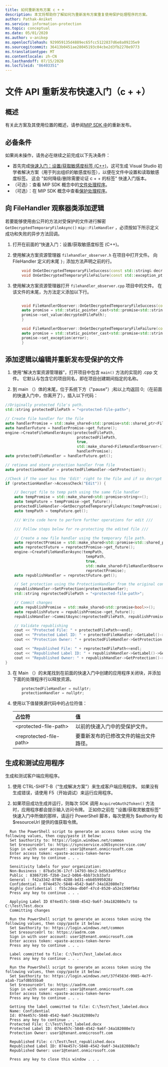 ```yaml
---
title: 如何重新发布方案 c + +
description: 本文将帮助你了解如何为重新发布方案重复使用保护处理程序的方案。
author: Pathak-Aniket
ms.service: information-protection
ms.topic: conceptual
ms.date: 05/01/2020
ms.author: v-anikep
ms.openlocfilehash: 929959135d4889ec65fcc5122837d6e8a09235e9
ms.sourcegitcommit: 36413b0451ae28045193c04cbe2d3fb2270e9773
ms.translationtype: MT
ms.contentlocale: zh-CN
ms.lasthandoff: 07/15/2020
ms.locfileid: "86403351"
---
```

# <a name="file-api-re-publishing-quickstart-c"></a>文件 API 重新发布快速入门（c + +）

## <a name="overview"></a>概述

有关此方案及其使用位置的概述，请参阅[MIP SDK 中](concept-republishing.md)的重新发布。

## <a name="prerequisites"></a>必备条件

如果尚未操作，请务必在继续之前完成以下先决条件：

- 首先完成[快速入门：设置/获取敏感度标签 (C++)](quick-file-set-get-label-cpp.md)，这可生成 Visual Studio 初学者解决方案（用于列出组织的敏感度标签），以便在文件中设置和读取敏感度标签。 这会 "如何降级/删除需要论证 c + + 的标签" 快速入门版本。
- （可选）：查看 MIP SDK 概念中的[文件处理程序](concept-handler-file-cpp.md)。
- （可选）：在 MIP SDK 概念中查看[保护处理程序](concept-handler-protection-cpp.md)。

## <a name="add-logic-to-filehandler-observer-class"></a>向 FileHandler 观察器类添加逻辑

若要能够使用由公开的方法对受保护的文件进行解密 `GetDecryptedTemporaryFileAsync()` `mip::FileHandler` ，必须按如下所示定义成功和失败的异步方法回调。

1. 打开在前面的“快速入门：设置/获取敏感度标签 (C++)。

2. 使用解决方案资源管理器 `filehandler_observer.h` 在项目中打开文件。 向 FileHandler 定义的末尾 `};` 添加方法声明之前的行。

    ```cpp
        void OnGetDecryptedTemporaryFileSuccess(const std::string& decryptedFilePath, const std::shared_ptr<void>& context) override;
        void OnGetDecryptedTemporaryFileFailure(const std::exception_ptr& error, const std::shared_ptr<void>& context) override;
    ```

3. 使用解决方案资源管理器打开 `filehandler_observer.cpp` 项目中的文件。 在该文件的末尾，为方法定义添加以下行。

    ```cpp

        void FileHandlerObserver::OnGetDecryptedTemporaryFileSuccess(const std::string& decryptedFilePath, const std::shared_ptr<void>& context) {
        auto promise = std::static_pointer_cast<std::promise<std::string>>(context);
        promise->set_value(decryptedFilePath);
        }

        void FileHandlerObserver::OnGetDecryptedTemporaryFileFailure(const std::exception_ptr& error, const std::shared_ptr<void>& context) {
        auto promise = std::static_pointer_cast<std::promise<std::string>>(context);
        promise->set_exception(error);
        }
    ```

## <a name="add-logic-to-edit-and-republish-a-protected-file"></a>添加逻辑以编辑并重新发布受保护的文件

1. 使用“解决方案资源管理器”，打开项目中包含 `main()` 方法的实现的 .cpp 文件。 它默认与包含它的项目同名，即在项目创建期间指定的名称。

2. 到 main （）体的末尾，位于系统下方（"pause"）;和以上均返回 0;（在前面的快速入门中，你离开了），插入以下代码：

```cpp
//Originally protected file's path.
std::string protectedFilePath = "<protected-file-path>";

// Create file handler for the file
auto handlerPromise = std::make_shared<std::promise<std::shared_ptr<FileHandler>>>();
auto handlerFuture = handlerPromise->get_future();
engine->CreateFileHandlerAsync(protectedFilePath, 
                                protectedFilePath, 
                                true, 
                                std::make_shared<FileHandlerObserver>(), 
                                handlerPromise);
auto protectedFileHandler = handlerFuture.get();

// retieve and store protection handler from file
auto protectionHandler = protectedFileHandler->GetProtection();

//Check if the user has the 'Edit' right to the file and if so decrypt the file.
if (protectionHandler->AccessCheck("Edit")) {

    // Decrypt file to temp path using the same file handler
    auto tempPromise = std::make_shared<std::promise<string>>();
    auto tempFuture = tempPromise->get_future();
    protectedFileHandler->GetDecryptedTemporaryFileAsync(tempPromise);
    auto tempPath = tempFuture.get();

    /// Write code here to perform further operations for edit ///

    /// Follow steps below for re-protecting the edited file ///

    // Create a new file handler using the temporary file path.
    auto reprotectPromise = std::make_shared<std::promise<std::shared_ptr<FileHandler>>>();
    auto reprotectFuture = reprotectPromise->get_future();
    engine->CreateFileHandlerAsync(tempPath, 
                                    tempPath, 
                                    true, 
                                    std::make_shared<FileHandlerObserver>(), 
                                    reprotectPromise);
    auto republishHandler = reprotectFuture.get();

    // Set protection using the ProtectionHandler from the original consumption operation.
    republishHandler->SetProtection(protectionHandler);
    std::string reprotectedFilePath = "<protected-file-path>";

    // Commit changes
    auto republishPromise = std::make_shared<std::promise<bool>>();
    auto republishFuture = republishPromise->get_future();
    republishHandler->CommitAsync(reprotectedFilePath, republishPromise);

    // Validate republishing
    cout << "Protected File: " + protectedFilePath<<endl;
    cout << "Protected Label ID: " + protectedFileHandler->GetLabel()->GetLabel()->GetId() << endl;
    cout << "Protection Owner: " + protectedFileHandler->GetProtection()->GetOwner() << endl<<endl;

    cout << "Republished File: " + reprotectedFilePath<<endl;
    cout << "Republished Label ID: " + republishHandler->GetLabel()->GetLabel()->GetId() << endl;
    cout << "Republished Owner: " + republishHandler->GetProtection()->GetOwner() << endl;
}
```

3. 在 Main （）的末尾找到在前面的快速入门中创建的应用程序关闭块，并添加下面的处理程序行以释放资源。

    ````csharp
        protectedFileHandler = nullptr;
        protectionHandler = nullptr;

    ````

4. 使用以下值替换源代码中的占位符值：

   | 占位符 | 值 |
   |:----------- |:----- |
   | \<protected-file-path\> | 以前的快速入门中的受保护文件。 |
   | \<reprotected-file-path\> | 要重新发布的已修改文件的输出文件路径。 |

## <a name="build-and-test-the-application"></a>生成和测试应用程序

生成和测试客户端应用程序。

1. 使用 CTRL-SHIFT-B（“生成解决方案”）来生成客户端应用程序。 如果没有生成错误，请使用 F5（开始调试）来运行应用程序。

2. 如果项目成功生成并运行，则每次 SDK 调用 `AcquireOAuth2Token()` 方法时，应用程序都会提示输入访问令牌。 正如你之前在 "设置/获取灵敏度标签" 快速入门中所做的那样，请运行 PowerShell 脚本，每次使用为 $authority 和 $resourceUrl 提供的值获取令牌。

  ```console
    Run the PowerShell script to generate an access token using the following values, then copy/paste it below:
    Set $authority to: https://login.windows.net/common
    Set $resourceUrl to: https://syncservice.o365syncservice.com/
    Sign in with user account: user1@tenant.onmicrosoft.com
    Enter access token: <paste-access-token-here>
    Press any key to continue . . .

    Sensitivity labels for your organization:
    Non-Business : 87ba5c36-17cf-14793-bbc2-bd5b3a9f95cz
    Public : 83867195-f2b8-2ac2-b0b6-6bb73cb33afz
    General : f42a3342-8706-4288-bd31-ebb85995028z
    Confidential : 074e457c-5848-4542-9a6f-34a182080e7z
    Highly Confidential : f55c2dea-db0f-47cd-8520-a52e1590fb6z
    Press any key to continue . . .

    Applying Label ID 074e457c-5848-4542-9a6f-34a182080e7z to C:\Test\Test.docx
    Committing changes

    Run the PowerShell script to generate an access token using the following values, then copy/paste it below:
    Set $authority to: https://login.windows.net/common
    Set $resourceUrl to: https://aadrm.com
    Sign in with user account: user1@tenant.onmicrosoft.com
    Enter access token: <paste-access-token-here>
    Press any key to continue . . .

    Label committed to file: C:\Test\Test_labeled.docx
    Press any key to continue . . .

    Run the PowerShell script to generate an access token using the following values, then copy/paste it below:
    Set $authority to: https://login.windows.net/37f4583d-9985-4e7f-a1ab-71afd8b55ba0
    Set $resourceUrl to: https://aadrm.com
    Sign in with user account: user1@tenant.onmicrosoft.com
    Enter access token: <paste-access-token-here>
    Press any key to continue . . .

    Getting the label committed to file: C:\Test\Test_labeled.docx
    Name: Confidential
    Id: 074e457c-5848-4542-9a6f-34a182080e7z
    Press any key to continue . . .
    Protected File: C:\Test\Test_labeled.docx
    Protected Label ID: 074e457c-5848-4542-9a6f-34a182080e7z
    Protection Owner: user1@tenant.onmicrosoft.com

    Republished File: c:\Test\Test_republished.docx
    Republished Label ID: 074e457c-5848-4542-9a6f-34a182080e7z
    Republished Owner: user1@tenant.onmicrosoft.com

    Press any key to close this window . . .

   ```
   
